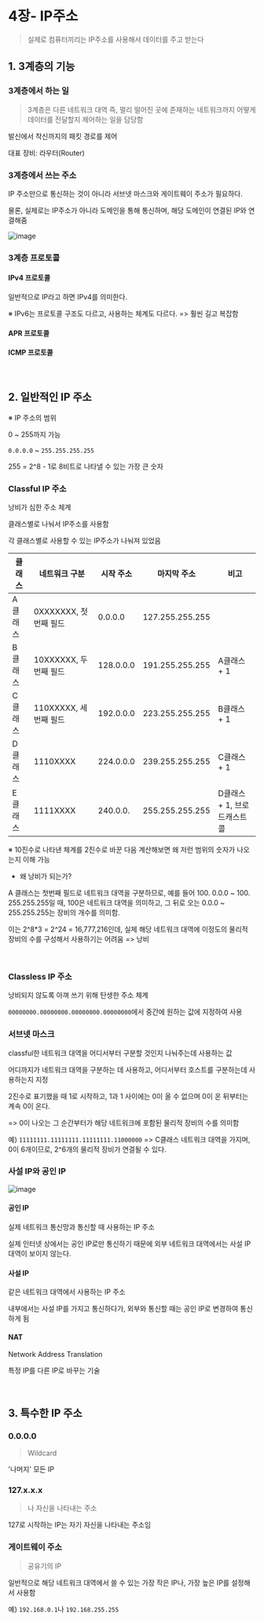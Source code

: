 # 4장- IP주소

> 실제로 컴퓨터끼리는 IP주소를 사용해서 데이터를 주고 받는다

## 1. 3계층의 기능

### 3계층에서 하는 일

> 3계층은 다른 네트워크 대역 즉, 멀리 떨어진 곳에 존재하는 네트워크까지 어떻게 데이터를 전달할지 제어하는 일을 담당함

발신에서 착신까지의 패킷 경로를 제어

대표 장비: 라우터(Router)



### 3계층에서 쓰는 주소

IP 주소만으로 통신하는 것이 아니라 서브넷 마스크와 게이트웨이 주소가 필요하다.

물론, 실제로는 IP주소가 아니라 도메인을 통해 통신하며, 해당 도메인이 연결된 IP와 연결해줌

![image](https://user-images.githubusercontent.com/93081720/206995724-f304b015-fd8c-4520-b68b-f0397678a1c4.png)



### 3계층 프로토콜

#### IPv4 프로토콜

일반적으로 IP라고 하면 IPv4를 의미한다.

※ IPv6는 프로토콜 구조도 다르고, 사용하는 체계도 다르다. => 훨씬 길고 복잡함

#### APR 프로토콜

#### ICMP 프로토콜

<br>

## 2. 일반적인 IP 주소

※ IP 주소의 범위

0 ~ 255까지 가능

`0.0.0.0`  ~ `255.255.255.255`

255 = 2^8 - 1로 8비트로 나타낼 수 있는 가장 큰 숫자



### Classful IP 주소

낭비가 심한 주소 체계

클래스별로 나눠서 IP주소를 사용함

각 클래스별로 사용할 수 있는 IP주소가 나눠져 있었음

| 클래스   | 네트워크 구분         | 시작 주소 | 마지막 주소     | 비고                         |
| -------- | --------------------- | --------- | --------------- | ---------------------------- |
| A 클래스 | 0XXXXXXX, 첫번째 필드 | 0.0.0.0   | 127.255.255.255 |                              |
| B 클래스 | 10XXXXXX, 두번째 필드 | 128.0.0.0 | 191.255.255.255 | A클래스 + 1                  |
| C 클래스 | 110XXXXX, 세번째 필드 | 192.0.0.0 | 223.255.255.255 | B클래스 + 1                  |
| D 클래스 | 1110XXXX              | 224.0.0.0 | 239.255.255.255 | C클래스 + 1                  |
| E 클래스 | 1111XXXX              | 240.0.0.  | 255.255.255.255 | D클래스 + 1, 브로드캐스트 콜 |

※ 10진수로 나타낸 체계를 2진수로 바꾼 다음 계산해보면 왜 저런 범위의 숫자가 나오는지 이해 가능

- 왜 낭비가 되는가?

A 클래스는 첫번째 필드로 네트워크 대역을 구분하므로, 예를 들어 100. 0.0.0  ~ 100. 255.255.255일 때, 100은 네트워크 대역을 의미하고, 그 뒤로 오는 0.0.0 ~ 255.255.255는 장비의 개수를 의미함.

이는 2^8*3 = 2^24 = 16,777,216인데, 실제 해당 네트워크 대역에 이정도의 물리적 장비의 수를 구성해서 사용하기는 어려움 => 낭비

<br>

### Classless IP 주소

낭비되지 않도록 아껴 쓰기 위해 탄생한 주소 체계

`00000000.00000000.00000000.00000000`에서 중간에 원하는 값에 지정하여 사용



### 서브넷 마스크

classful한 네트워크 대역을 어디서부터 구분할 것인지 나눠주는데 사용하는 값

어디까지가 네트워크 대역을 구분하는 데 사용하고, 어디서부터 호스트를 구분하는데 사용하는지 지정

2진수로 표기했을 때 1로 시작하고, 1과 1 사이에는 0이 올 수 없으며 0이 온 뒤부터는 계속 0이 온다.

=> 0이 나오는 그 순간부터가 해당 네트워크에 포함된 물리적 장비의 수를 의미함

예) `11111111.11111111.11111111.11000000` => C클래스 네트워크 대역을 가지며, 0이 6개이므로, 2^6개의 물리적 장비가 연결될 수 있다.



### 사설 IP와 공인 IP

![image](https://user-images.githubusercontent.com/93081720/207004133-ce5001e3-96dd-4815-8ae7-e555ebdc468e.png)

#### 공인 IP

실제 네트워크 통신망과 통신할 때 사용하는 IP 주소

실제 인터넷 상에서는 공인 IP로만 통신하기 때문에 외부 네트워크 대역에서는 사설 IP 대역이 보이지 않는다.

#### 사설 IP

같은 네트워크 대역에서 사용하는 IP 주소

내부에서는 사설 IP를 가지고 통신하다가, 외부와 통신할 때는 공인 IP로 변경하여 통신하게 됨

#### NAT

Network Address Translation

특정 IP를 다른 IP로 바꾸는 기술

<br>

## 3. 특수한 IP 주소

### 0.0.0.0

> Wildcard

'나머지' 모든 IP

### 127.x.x.x

> 나 자신을 나타내는 주소

127로 시작하는 IP는 자기 자신을 나타내는 주소임

### 게이트웨이 주소

> 공유기의 IP

일반적으로 해당 네트워크 대역에서 쓸 수 있는 가장 작은 IP나, 가장 높은 IP를 설정해서 사용함

예) `192.168.0.1`나 `192.168.255.255`